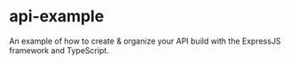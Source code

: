 # api-example
An example of how to create &amp; organize your API build with the ExpressJS framework and TypeScript.
